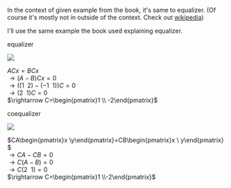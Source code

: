 In the context of given example from the book, it's same to equalizer. (Of course it's mostly not in outside of the context. Check out [wikipedia](https://en.wikipedia.org/wiki/Coequalizer))

I'll use the same example the book used explaining equalizer.

equalizer

![]({{site.baseurl}}/assets/img/equalizer.jpg)

$ACx=BCx$  
$\rightarrow \left( A-B\right) Cx=0$  
$\rightarrow \left( \left( 1\enspace 2\right) -\left( -1\enspace 1\right) \right) C=0$  
$\rightarrow \left( 2\enspace 1\right) C=0$  
$\rightarrow C=\begin{pmatrix}1 \\ -2\end{pmatrix}$

coequalizer

![]({{site.baseurl}}/assets/img/equalizer-co.jpg)

$CA\begin{pmatrix}x \\y\end{pmatrix}=CB\begin{pmatrix}x \\ y\end{pmatrix} $  
$\rightarrow CA-CB=0$  
$\rightarrow C\left( A-B\right) =0$  
$\rightarrow C\left( 2\enspace 1\right) =0$  
$\rightarrow C=\begin{pmatrix}1 \\-2\end{pmatrix}$

